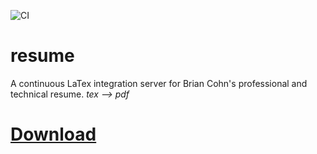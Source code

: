 ![CI](https://github.com/bc/resume/workflows/CI/badge.svg)
# resume
A continuous LaTex integration server for Brian Cohn's professional and technical resume.
_tex --> pdf_

# [Download](https://github.com/bc/resume/raw/master/briancohn.pdf)
